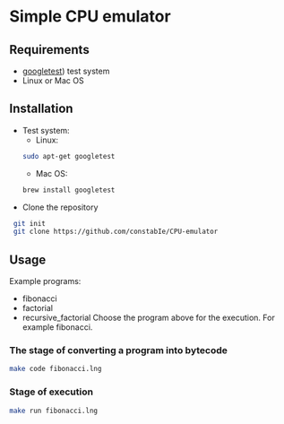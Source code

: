 # Simple CPU emulator

## Requirements
* [googletest](https://github.com/google/googletest)) test system
* Linux or Mac OS

## Installation
* Test system:
  - Linux:
  ``` sh
  sudo apt-get googletest
  ```
  - Mac OS:
  ```sh
  brew install googletest
  ```
* Clone the repository
```sh
 git init
 git clone https://github.com/constabIe/CPU-emulator
```
## Usage
Example programs:
- fibonacci
- factorial
- recursive_factorial
Choose the program above for the execution. For example fibonacci.
### The stage of converting a program into bytecode
```sh
make code fibonacci.lng
```
### Stage of execution
```sh
make run fibonacci.lng
```

